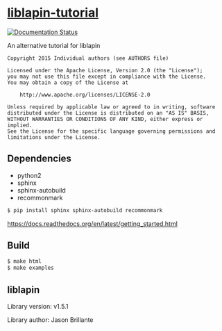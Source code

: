 # [liblapin-tutorial](https://liblapin.readthedocs.org/) #

[![Documentation Status](http://readthedocs.org/projects/liblapin/badge/?version=latest)](http://liblapin.readthedocs.org/fr/latest/?badge=latest)

An alternative tutorial for liblapin

```
Copyright 2015 Individual authors (see AUTHORS file)

Licensed under the Apache License, Version 2.0 (the "License");
you may not use this file except in compliance with the License.
You may obtain a copy of the License at

    http://www.apache.org/licenses/LICENSE-2.0

Unless required by applicable law or agreed to in writing, software
distributed under the License is distributed on an "AS IS" BASIS,
WITHOUT WARRANTIES OR CONDITIONS OF ANY KIND, either express or implied.
See the License for the specific language governing permissions and
limitations under the License.
```

## Dependencies ##

- python2
- sphinx
- sphinx-autobuild
- recommonmark

```sh
$ pip install sphinx sphinx-autobuild recommonmark
```

https://docs.readthedocs.org/en/latest/getting_started.html

## Build ##

```sh
$ make html
$ make examples
```

## liblapin ##

Library version: v1.5.1

Library author: Jason Brillante

